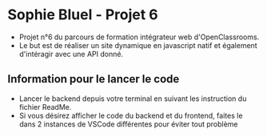# Sophie Bluel - Projet 6

- Projet n°6 du parcours de formation intégrateur web d'OpenClassrooms.
- Le but est de réaliser un site dynamique en javascript natif et également d'intéragir avec une API donné.


## Information pour le lancer le code

 - Lancer le backend depuis votre terminal en suivant les instruction du fichier ReadMe.
 - Si vous désirez afficher le code du backend et du frontend, faites le dans 2 instances de VSCode différentes pour éviter tout problème
